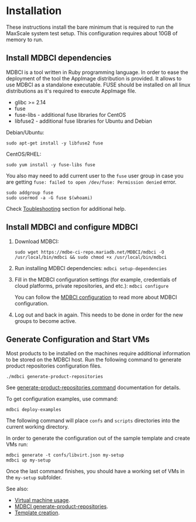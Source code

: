 # Installation

These instructions install the bare minimum that is required to run the MaxScale system test setup. This configuration requires about 10GB of memory to run.

## Install MDBCI dependencies

MDBCI is a tool written in Ruby programming language.
In order to ease the deployment of the tool the AppImage distribution is provided.
It allows to use MDBCI as a standalone executable.
FUSE should be installed on all linux distributions as it's required to execute AppImage file.

* glibc >= 2.14
* fuse
* fuse-libs - additional fuse libraries for CentOS
* libfuse2 - additional fuse libraries for Ubuntu and Debian

Debian/Ubuntu:
```
sudo apt-get install -y libfuse2 fuse
```

CentOS/RHEL:
```
sudo yum install -y fuse-libs fuse
```

You also may need to add current user to the `fuse` user group in case you are getting `fuse: failed to open /dev/fuse: Permission denied` error.

```
sudo addgroup fuse
sudo usermod -a -G fuse $(whoami)
```

Check [Toubleshooting](https://docs.appimage.org/user-guide/run-appimages.html#troubleshooting) section for additional help.

## Install MDBCI and configure MDBCI

1. Download MDBCI:
   ```
   sudo wget https://mdbe-ci-repo.mariadb.net/MDBCI/mdbci -O /usr/local/bin/mdbci && sudo chmod +x /usr/local/bin/mdbci
   ```
2. Run installing MDBCI dependencies: `mdbci setup-dependencies`
3. Fill in the MDBCI configuration settings (for example, credentials of cloud platforms, private repositories, and etc.): `mdbci configure`

   You can follow the [MDBCI configuration](general_configuration/configuration_files.md) to read more about MDBCI configuration.
4. Log out and back in again. This needs to be done in order for the new groups to become active.

## Generate Configuration and Start VMs

Most products to be installed on the machines require additional information to be stored on the MDBCI host. Run the following command to generate product repositories configuration files.
```
./mdbci generate-product-repositories
```
See [generate-product-repositories command](commands/generate-product-repositories.md) documentation for details.

To get configuration examples, use command:
```
mdbci deploy-examples
```
The following command will place `confs` and `scripts` directories into the current working directory.

In order to generate the configuration out of the sample template and create VMs run:

```
mdbci generate -t confs/libvirt.json my-setup
mdbci up my-setup
```

Once the last command finishes, you should have a working set of VMs in the `my-setup` subfolder.

See also:
* [Virtual machine usage](virtual_machines/virtual_machine_usage.md).
* [MDBCI generate-product-repositories](commands/generate-product-repositories.md).
* [Template creation](virtual_machines/machine_template.md).
